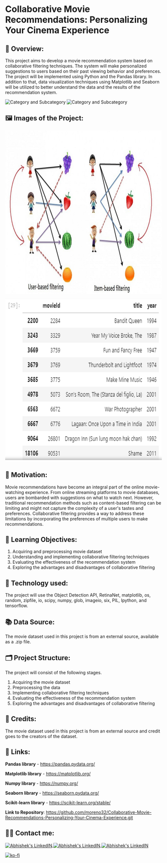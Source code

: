 # Collaborative Movie Recommendations: Personalizing Your Cinema Experience

## 🔄 Overview:
This project aims to develop a movie recommendation system based on collaborative filtering techniques. The system will make personalized suggestions to users based on their past viewing behavior and preferences. The project will be implemented using Python and the Pandas library. In addition to that, data visualization techniques using Matplotlib and Seaborn will be utilized to better understand the data and the results of the recommendation system.

![Category and Subcategory](https://img.shields.io/badge/RS%20Recommender%20Systemn-Recommendations%20based%20on%20collaborative%20filters-blue)
![Category and Subcategory](https://img.shields.io/badge/Recommender%20System-Recommendations%20based%20on%20collaborative%20filters-yellow)

## 🖼️ Images of the Project:
<img align="center" alt="jpg" src="https://raw.githubusercontent.com/moreno32/Collaborative-Movie-Recommendations-Personalizing-Your-Cinema-Experience/master/reports/figures/Collaborative-Movie-Recommendations-1.png" width="700" height="526" /><br>

<img align="center" alt="jpg" src="https://raw.githubusercontent.com/moreno32/Collaborative-Movie-Recommendations-Personalizing-Your-Cinema-Experience/master/reports/figures/ollaborative-Movie-Recommendations-2.png" width="700" height="526" /><br>

## 🎊 Motivation:
Movie recommendations have become an integral part of the online movie-watching experience. From online streaming platforms to movie databases, users are bombarded with suggestions on what to watch next. However, traditional recommendation methods such as content-based filtering can be limiting and might not capture the complexity of a user's tastes and preferences. Collaborative filtering provides a way to address these limitations by incorporating the preferences of multiple users to make recommendations.

## 🏁 Learning Objectives:
1)	Acquiring and preprocessing movie dataset
2)	Understanding and implementing collaborative filtering techniques
3)	Evaluating the effectiveness of the recommendation system
4)	Exploring the advantages and disadvantages of collaborative filtering

## 🧰 Technology used:
The project will use the Object Detection API, RetinaNet, matplotlib, os, random, zipfile, io, scipy, numpy, glob, imageio, six, PIL, Ipython, and tensorflow.

## 📚 Data Source:
The movie dataset used in this project is from an external source, available as a .zip file.

## 🗂️ Project Structure:
The project will consist of the following stages.
1)	Acquiring the movie dataset
2)	Preprocessing the data
3)	Implementing collaborative filtering techniques
4)	Evaluating the effectiveness of the recommendation system
5)	Exploring the advantages and disadvantages of collaborative filtering

## 👥 Credits:
The movie dataset used in this project is from an external source and credit goes to the creators of the dataset.

## 🔗 Links:
**Pandas library** - https://pandas.pydata.org/

**Matplotlib library** - https://matplotlib.org/

**Numpy library** - https://numpy.org/

**Seaborn library** - https://seaborn.pydata.org/

**Scikit-learn library** - https://scikit-learn.org/stable/

**Link to Repository**: https://github.com/moreno32/Collaborative-Movie-Recommendations-Personalizing-Your-Cinema-Experience.git

## 🙋‍♂️ Contact me:
<a href= mailto:danielmoreno3291@gmail.com> <img align="center" alt="Abhishek's LinkedIN" width="32px" src="https://cdn4.iconfinder.com/data/icons/social-media-logos-6/512/112-gmail_email_mail-512.png" >
<a href="https://www.linkedin.com/in/dmoreno-ai/"> <img align="center" alt="Abhishek's LinkedIN" width="32px" src="https://cdn-icons-png.flaticon.com/512/174/174857.png">
<a href="https://www.youtube.com/@dmoreno-ai"> <img align="center" alt="Abhishek's LinkedIN" width="32px" src="https://upload.wikimedia.org/wikipedia/commons/thumb/4/4f/YouTube_social_white_squircle.svg/2048px-YouTube_social_white_squircle.svg.png" /><br>

[![ko-fi](https://ko-fi.com/img/githubbutton_sm.svg)](https://ko-fi.com/dmoreno_ai)
